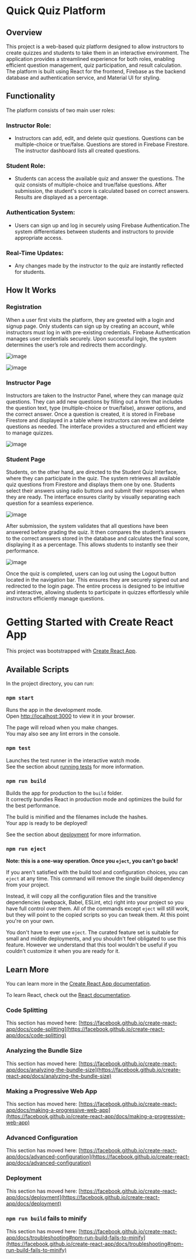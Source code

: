 # Quick Quiz Platform

## Overview

This project is a web-based quiz platform designed to allow instructors to create quizzes and students to take them in an interactive environment. The application provides a streamlined experience for both roles, enabling efficient question management, quiz participation, and result calculation. The platform is built using React for the frontend, Firebase as the backend database and authentication service, and Material UI for styling.

## Functionality

The platform consists of two main user roles:

### Instructor Role:

- Instructors can add, edit, and delete quiz questions. Questions can be multiple-choice or true/false. Questions are stored in Firebase Firestore. The instructor dashboard lists all created questions.

### Student Role:

- Students can access the available quiz and answer the questions. The quiz consists of multiple-choice and true/false questions. After submission, the student's score is calculated based on correct answers. Results are displayed as a percentage.

### Authentication System:

- Users can sign up and log in securely using Firebase Authentication.The system differentiates between students and instructors to provide appropriate access.

### Real-Time Updates: 

- Any changes made by the instructor to the quiz are instantly reflected for students.

## How It Works

### Registration

When a user first visits the platform, they are greeted with a login and signup page. Only students can sign up by creating an account, while instructors must log in with pre-existing credentials. Firebase Authentication manages user credentials securely. Upon successful login, the system determines the user’s role and redirects them accordingly.

![image](https://github.com/user-attachments/assets/b67f8a21-2128-407e-8528-1d533b8b7e00)

![image](https://github.com/user-attachments/assets/754d252e-0586-4420-a6cd-e5a51cfdf129)

### Instructor Page

Instructors are taken to the Instructor Panel, where they can manage quiz questions. They can add new questions by filling out a form that includes the question text, type (multiple-choice or true/false), answer options, and the correct answer. Once a question is created, it is stored in Firebase Firestore and displayed in a table where instructors can review and delete questions as needed. The interface provides a structured and efficient way to manage quizzes.

![image](https://github.com/user-attachments/assets/99f56d44-a625-431c-99fe-c89eb9c1d48a)

### Student Page

Students, on the other hand, are directed to the Student Quiz Interface, where they can participate in the quiz. The system retrieves all available quiz questions from Firestore and displays them one by one. Students select their answers using radio buttons and submit their responses when they are ready. The interface ensures clarity by visually separating each question for a seamless experience.

![image](https://github.com/user-attachments/assets/dc502a9a-a6b7-448c-8286-7ab20e0f6e7e)

After submission, the system validates that all questions have been answered before grading the quiz. It then compares the student’s answers to the correct answers stored in the database and calculates the final score, displaying it as a percentage. This allows students to instantly see their performance.

![image](https://github.com/user-attachments/assets/083882c2-12b0-4a64-8483-db8fe0541e46)

Once the quiz is completed, users can log out using the Logout button located in the navigation bar. This ensures they are securely signed out and redirected to the login page. The entire process is designed to be intuitive and interactive, allowing students to participate in quizzes effortlessly while instructors efficiently manage questions.




# Getting Started with Create React App

This project was bootstrapped with [Create React App](https://github.com/facebook/create-react-app).

## Available Scripts

In the project directory, you can run:

### `npm start`

Runs the app in the development mode.\
Open [http://localhost:3000](http://localhost:3000) to view it in your browser.

The page will reload when you make changes.\
You may also see any lint errors in the console.

### `npm test`

Launches the test runner in the interactive watch mode.\
See the section about [running tests](https://facebook.github.io/create-react-app/docs/running-tests) for more information.

### `npm run build`

Builds the app for production to the `build` folder.\
It correctly bundles React in production mode and optimizes the build for the best performance.

The build is minified and the filenames include the hashes.\
Your app is ready to be deployed!

See the section about [deployment](https://facebook.github.io/create-react-app/docs/deployment) for more information.

### `npm run eject`

**Note: this is a one-way operation. Once you `eject`, you can't go back!**

If you aren't satisfied with the build tool and configuration choices, you can `eject` at any time. This command will remove the single build dependency from your project.

Instead, it will copy all the configuration files and the transitive dependencies (webpack, Babel, ESLint, etc) right into your project so you have full control over them. All of the commands except `eject` will still work, but they will point to the copied scripts so you can tweak them. At this point you're on your own.

You don't have to ever use `eject`. The curated feature set is suitable for small and middle deployments, and you shouldn't feel obligated to use this feature. However we understand that this tool wouldn't be useful if you couldn't customize it when you are ready for it.

## Learn More

You can learn more in the [Create React App documentation](https://facebook.github.io/create-react-app/docs/getting-started).

To learn React, check out the [React documentation](https://reactjs.org/).

### Code Splitting

This section has moved here: [https://facebook.github.io/create-react-app/docs/code-splitting](https://facebook.github.io/create-react-app/docs/code-splitting)

### Analyzing the Bundle Size

This section has moved here: [https://facebook.github.io/create-react-app/docs/analyzing-the-bundle-size](https://facebook.github.io/create-react-app/docs/analyzing-the-bundle-size)

### Making a Progressive Web App

This section has moved here: [https://facebook.github.io/create-react-app/docs/making-a-progressive-web-app](https://facebook.github.io/create-react-app/docs/making-a-progressive-web-app)

### Advanced Configuration

This section has moved here: [https://facebook.github.io/create-react-app/docs/advanced-configuration](https://facebook.github.io/create-react-app/docs/advanced-configuration)

### Deployment

This section has moved here: [https://facebook.github.io/create-react-app/docs/deployment](https://facebook.github.io/create-react-app/docs/deployment)

### `npm run build` fails to minify

This section has moved here: [https://facebook.github.io/create-react-app/docs/troubleshooting#npm-run-build-fails-to-minify](https://facebook.github.io/create-react-app/docs/troubleshooting#npm-run-build-fails-to-minify)
